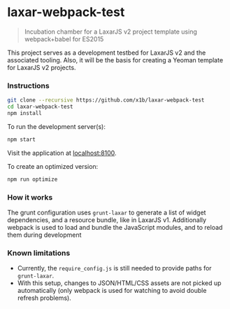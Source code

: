 # laxar-webpack-test

> Incubation chamber for a LaxarJS v2 project template using webpack+babel for ES2015

This project serves as a development testbed for LaxarJS v2 and the associated tooling.
Also, it will be the basis for creating a Yeoman template for LaxarJS v2 projects.


### Instructions

```sh
git clone --recursive https://github.com/x1b/laxar-webpack-test
cd laxar-webpack-test
npm install
```

To run the development server(s):

```sh
npm start
```

Visit the application at [localhost:8100](http://localhost:8100).


To create an optimized version:

```sh
npm run optimize
```


### How it works

The grunt configuration uses `grunt-laxar` to generate a list of widget dependencies, and a resource bundle, like in LaxarJS v1.
Additionally webpack is used to load and bundle the JavaScript modules, and to reload them during development


### Known limitations

 - Currently, the `require_config.js` is still needed to provide paths for `grunt-laxar`.
 - With this setup, changes to JSON/HTML/CSS assets are not picked up automatically (only webpack is used for watching to avoid double refresh problems).
